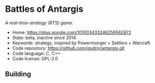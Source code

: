 # Battles of Antargis

_A real-time-strategy (RTS) game._

- Home: https://plus.google.com/101003433246259562872
- State: beta, inactive since 2014
- Keywords: strategy, inspired by Powermonger + Settlers + Warcraft
- Code repository: https://github.com/godrin/antargis.git
- Code language: C, C++
- Code license: GPL-2.0

## Building

